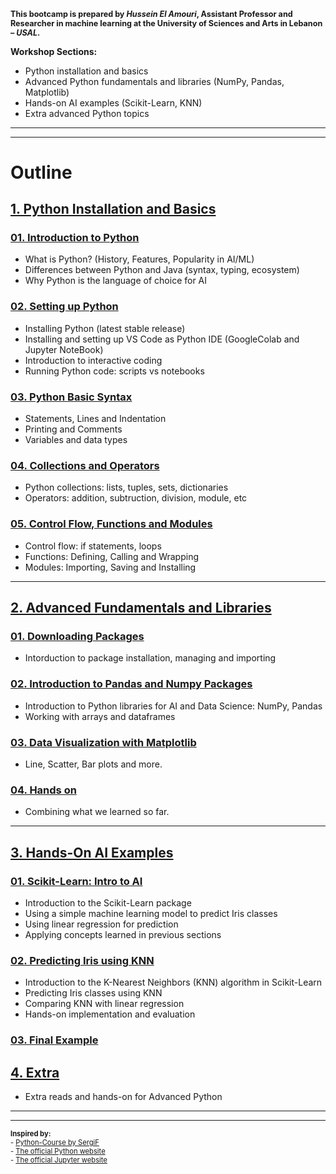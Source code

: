 
<p style="font-size:90%; font-weight:bold;">
This bootcamp is prepared by <i>Hussein El Amouri</i>, Assistant Professor and Researcher in machine learning at the University of Sciences and Arts in Lebanon – <i><b>USAL</b></i>.
</p>

**Workshop Sections:**
- Python installation and basics
- Advanced Python fundamentals and libraries (NumPy, Pandas, Matplotlib)
- Hands-on AI examples (Scikit-Learn, KNN)
- Extra advanced Python topics

***
***
# Outline

## [1. Python Installation and Basics](1.%20Python%20Installation%20and%20Basics)

### [01. Introduction to Python](1.%20Python%20Installation%20and%20Basics/01_Introduction_to_Python.pdf)
- What is Python? (History, Features, Popularity in AI/ML)
- Differences between Python and Java (syntax, typing, ecosystem)
- Why Python is the language of choice for AI


### [02. Setting up Python](1.%20Python%20Installation%20and%20Basics/02_Setup_Python.pdf)
- Installing Python (latest stable release)
- Installing and setting up VS Code as Python IDE (GoogleColab and Jupyter NoteBook)
- Introduction to interactive coding
- Running Python code: scripts vs notebooks

### [03. Python Basic Syntax](1.%20Python%20Installation%20and%20Basics/03_Python_Basic_Syntax.ipynb)
- Statements, Lines and Indentation
- Printing and Comments
- Variables and data types

### [04. Collections and Operators](1.%20Python%20Installation%20and%20Basics/04_Collections_and_Operators.ipynb)
- Python collections: lists, tuples, sets, dictionaries
- Operators: addition, subtruction, division, module, etc

### [05. Control Flow, Functions and Modules](1.%20Python%20Installation%20and%20Basics/05_Control_Flow_Functions_and_Modules.ipynb)
- Control flow: if statements, loops
- Functions: Defining, Calling and Wrapping
- Modules: Importing, Saving and Installing


***

## [2. Advanced Fundamentals and Libraries](2.%20Advanced%20Fundamentals%20and%20Libraries)
### [01. Downloading Packages](2.%20Advanced%20Fundamentals%20and%20Libraries/01_Downloading_Packages.ipynb)
- Intorduction to package installation, managing and importing

### [02. Introduction to Pandas and Numpy Packages](2.%20Advanced%20Fundamentals%20and%20Libraries/02_Introduction_to_Pandas_and_NumPy.ipynb)
- Introduction to Python libraries for AI and Data Science: NumPy, Pandas
- Working with arrays and dataframes

### [03. Data Visualization with Matplotlib](2.%20Advanced%20Fundamentals%20and%20Libraries/03_Data_Visualization_with_Matplotlib.ipynb)
- Line, Scatter, Bar plots and more.

### [04. Hands on](2.%20Advanced%20Fundamentals%20and%20Libraries/04_Hands_on.ipynb)
- Combining what we learned so far.


***

## [3. Hands-On AI Examples](3.%20Hands-On%20AI%20Examples)

### [01. Scikit-Learn: Intro to AI](3.%20Hands-On%20AI%20Examples/01_Scikit_Learn_Intro_to_AI.ipynb)
- Introduction to the Scikit-Learn package
- Using a simple machine learning model to predict Iris classes
- Using linear regression for prediction
- Applying concepts learned in previous sections

### [02. Predicting Iris using KNN](3.%20Hands-On%20AI%20Examples/02_Predicting_Iris_using_KNN.ipynb)
- Introduction to the K-Nearest Neighbors (KNN) algorithm in Scikit-Learn
- Predicting Iris classes using KNN
- Comparing KNN with linear regression
- Hands-on implementation and evaluation

### [03. Final Example](3.%20Hands-On%20AI%20Examples/03_Final_Example.ipynb)

## [4. Extra](4.%20Extra)
- Extra reads and hands-on for Advanced Python
***
***

<p style="font-size:80%;">
<strong>Inspired by:</strong><br>
- <a href="https://github.com/sergif-github/Python-Course">Python-Course by SergiF</a><br>
- <a href="https://www.python.org/">The official Python website</a><br>
- <a href="https://jupyter.org/">The official Jupyter website</a>
</p>
